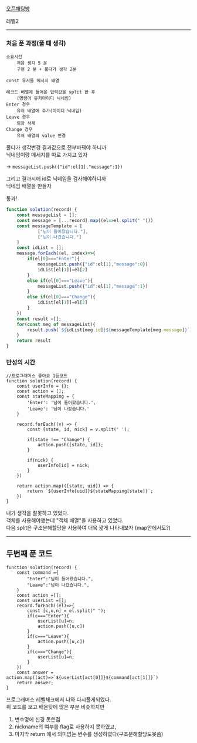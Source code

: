 [오픈채팅방](https://programmers.co.kr/learn/courses/30/lessons/42888?language=javascript)

레벨2   


---
### 처음 푼 과정(풀 때 생각)

    소요시간  
        처음 생각 5 분 
        구현 2 분 + 풀다가 생각 2분

    const 유저들 메시지 배열

    레코드 배열에 들어온 입력값을 split 한 후
        (명령어 유저아이디 닉네임)
    Enter 경우
        유저 배열에 추가(아이디 닉네임)
    Leave 경우
        퇴장 삭제
    Change 경우
        유저 배열의 value 변경

풀다가 생각변경 결과값으로 전부바꿔야 하니까   
닉네임이랑 메세지를 따로 가지고 있자
   
 ->  `messageList.push({"id":el[1],"message":1})`

그리고 결과시에 id로 닉네임을 검사해야하니까   
닉네임 배열을 만들자

통과!

```js
function solution(record) {
    const messageList = [];
    const message = [...record].map((el=>el.split(" ")))
    const messageTemplate = [
            ["님이 들어왔습니다."],
            ["님이 나갔습니다."]
    ]
    const idList = [];
    message.forEach((el, index)=>{
        if(el[0]==="Enter"){
            messageList.push({"id":el[1],"message":0})
            idList[el[1]]=el[2]
        }
        else if(el[0]==="Leave"){
            messageList.push({"id":el[1],"message":1})
        }
        else if(el[0]==="Change"){
            idList[el[1]]=el[2]
        }
    })
    const result =[];
    for(const meg of messageList){
        result.push(`${idList[meg.id]}${messageTemplate[meg.message]}`)
    }
    return result
}
```
### 반성의 시간 
```JS
//프로그래머스 좋아요 1등코드
function solution(record) {
    const userInfo = {};
    const action = [];
    const stateMapping = {
        'Enter': '님이 들어왔습니다.',
        'Leave': '님이 나갔습니다.'
    }

    record.forEach((v) => {
        const [state, id, nick] = v.split(' ');

        if(state !== "Change") {
            action.push([state, id]);
        }

        if(nick) {
            userInfo[id] = nick;
        }
    })

    return action.map(([state, uid]) => {
        return `${userInfo[uid]}${stateMapping[state]}`;    
    })
}
```
내가 생각을 잘못하고 있었다.   
객체를 사용해야했는데 "객체 배열"을 사용하고 있었다.   
다음 split은 구조분해할당을 사용하여 더욱 짧게 나타내보자   (map안에서도?)

---

## 두번째 푼 코드 

```JS
function solution(record) {
    const command ={
        "Enter":"님이 들어왔습니다.",
        "Leave":"님이 나갔습니다.",
    }
    const action =[];
    const userList =[];
    record.forEach((el)=>{
        const [c,u,n] = el.split(" ");
        if(c==="Enter"){
            userList[u]=n;
            action.push([u,c])
        }
        if(c==="Leave"){
            action.push([u,c])
        }
        if(c==="Change"){
            userList[u]=n;
        }
    })
    const answer = action.map((act)=>`${userList[act[0]]}${command[act[1]]}`)
    return answer;
}
```
프로그래머스 레벨체크에서 나와 다시풀게되었다.  
위 코드를 보고 배운탓에 많은 부분 비슷하지만  
 1. 변수명에 신경 못쓴점
 2. nickname의 여부를 flag로 사용하지 못하였고,  
 3. 마지막 return 에서 의미없는 변수를 생성하였다(구조분해할당도못씀)
 

